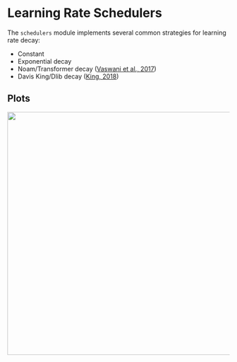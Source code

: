 # Learning Rate Schedulers
The `schedulers` module implements several common strategies for learning rate
decay:

- Constant
- Exponential decay
- Noam/Transformer decay ([Vaswani et al., 2017](https://arxiv.org/pdf/1706.03762.pdf))
- Davis King/Dlib decay ([King, 2018](http://blog.dlib.net/2018/02/automatic-learning-rate-scheduling-that.html))

## Plots
<p align="center">
<img src="img/plot.png" align='center' height="550" />
</p>
